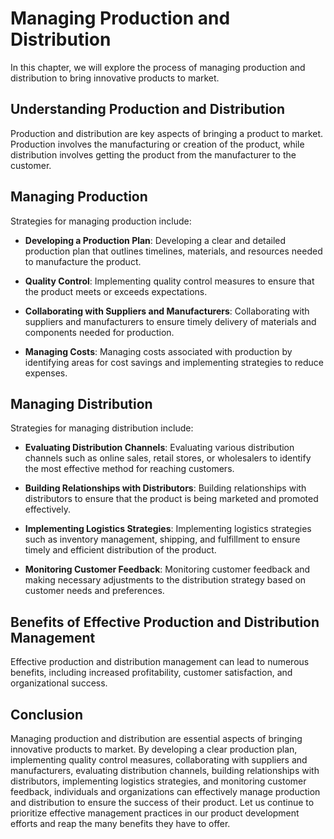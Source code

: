 Managing Production and Distribution
============================================================================

In this chapter, we will explore the process of managing production and distribution to bring innovative products to market.

Understanding Production and Distribution
-----------------------------------------

Production and distribution are key aspects of bringing a product to market. Production involves the manufacturing or creation of the product, while distribution involves getting the product from the manufacturer to the customer.

Managing Production
-------------------

Strategies for managing production include:

* **Developing a Production Plan**: Developing a clear and detailed production plan that outlines timelines, materials, and resources needed to manufacture the product.

* **Quality Control**: Implementing quality control measures to ensure that the product meets or exceeds expectations.

* **Collaborating with Suppliers and Manufacturers**: Collaborating with suppliers and manufacturers to ensure timely delivery of materials and components needed for production.

* **Managing Costs**: Managing costs associated with production by identifying areas for cost savings and implementing strategies to reduce expenses.

Managing Distribution
---------------------

Strategies for managing distribution include:

* **Evaluating Distribution Channels**: Evaluating various distribution channels such as online sales, retail stores, or wholesalers to identify the most effective method for reaching customers.

* **Building Relationships with Distributors**: Building relationships with distributors to ensure that the product is being marketed and promoted effectively.

* **Implementing Logistics Strategies**: Implementing logistics strategies such as inventory management, shipping, and fulfillment to ensure timely and efficient distribution of the product.

* **Monitoring Customer Feedback**: Monitoring customer feedback and making necessary adjustments to the distribution strategy based on customer needs and preferences.

Benefits of Effective Production and Distribution Management
------------------------------------------------------------

Effective production and distribution management can lead to numerous benefits, including increased profitability, customer satisfaction, and organizational success.

Conclusion
----------

Managing production and distribution are essential aspects of bringing innovative products to market. By developing a clear production plan, implementing quality control measures, collaborating with suppliers and manufacturers, evaluating distribution channels, building relationships with distributors, implementing logistics strategies, and monitoring customer feedback, individuals and organizations can effectively manage production and distribution to ensure the success of their product. Let us continue to prioritize effective management practices in our product development efforts and reap the many benefits they have to offer.
